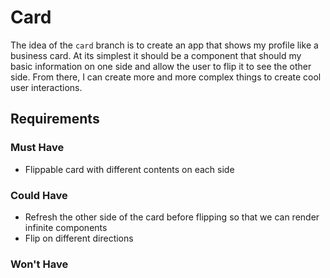 # Card

The idea of the `card` branch is to create an app that shows my profile like a business card. At its simplest it should be a component that should my basic information on one side and allow the user to flip it to see the other side. From there, I can create more and more complex things to create cool user interactions.

## Requirements

### Must Have

- Flippable card with different contents on each side

### Could Have

- Refresh the other side of the card before flipping so that we can render infinite components
- Flip on different directions

### Won't Have
